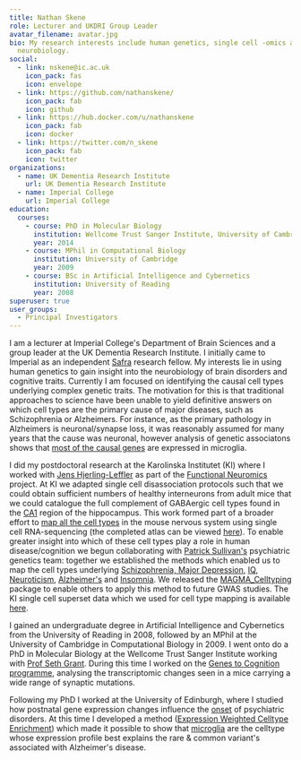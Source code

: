 ```yaml
---
title: Nathan Skene
role: Lecturer and UKDRI Group Leader
avatar_filename: avatar.jpg
bio: My research interests include human genetics, single cell -omics and
  neurobiology.
social:
  - link: nskene@ic.ac.uk
    icon_pack: fas
    icon: envelope
  - link: https://github.com/nathanskene/
    icon_pack: fab
    icon: github
  - link: https://hub.docker.com/u/nathanskene
    icon_pack: fab
    icon: docker
  - link: https://twitter.com/n_skene
    icon_pack: fab
    icon: twitter    
organizations:
  - name: UK Dementia Research Institute
    url: UK Dementia Research Institute
  - name: Imperial College
    url: Imperial College
education:
  courses:
    - course: PhD in Molecular Biology
      institution: Wellcome Trust Sanger Institute, University of Cambridge
      year: 2014
    - course: MPhil in Computational Biology
      institution: University of Cambridge
      year: 2009
    - course: BSc in Artificial Intelligence and Cybernetics
      institution: University of Reading
      year: 2008
superuser: true
user_groups:
  - Principal Investigators
---
```

I am a lecturer at Imperial College's Department of Brain Sciences and a group leader at the UK Dementia Research Institute.
I initially came to Imperial as an independent <a href="https://www.edmondjsafra.org/">Safra</a> research fellow. My interests lie in using human genetics to gain insight into the neurobiology of brain disorders and cognitive traits. Currently I am focused on identifying the causal cell types underlying complex genetic traits. The motivation for this is that traditional approaches to science have been unable to yield definitive answers on which cell types are the primary cause of major diseases, such as Schizophrenia or Alzheimers. For instance, as the primary pathology in Alzheimers is neuronal/synapse loss, it was reasonably assumed for many years that the cause was neuronal, however analysis of genetic associatons shows that <a href="https://www.nature.com/articles/s41588-018-0311-9">most of the causal genes</a> are expressed in microglia.

I did my postdoctoral research at the Karolinska Institutet (KI) where I worked with <a href="http://www.hjerling-leffler-lab.org/">Jens Hjerling-Leffler</a> as part of the <a href="http://www.ucl.ac.uk/cortexlab/neuromics">Functional Neuromics</a> project. At KI we adapted single cell disassociation protocols such that we could obtain sufficient numbers of healthy interneurons from adult mice that we could catalogue the full complement of GABAergic cell types found in the <a href="journals.plos.org/plosbiology/article?id=10.1371/journal.pbio.2006387">CA1</a> region of the hippocampus. This work formed part of a broader effort to <a href="https://www.sciencedirect.com/science/article/pii/S009286741830789X">map all the cell types</a> in the mouse nervous system using single cell RNA-sequencing (the completed atlas can be viewed <a href="http://mousebrain.org/">here</a>). To enable greater insight into which of these cell types play a role in human disease/cognition we begun collaborating with <a href="https://ki.se/en/people/patrsu">Patrick Sullivan's</a> psychiatric genetics team: together we established the methods which enabled us to map the cell types underlying <a href="https://www.nature.com/articles/s41588-018-0129-5">Schizophrenia, Major Depression</a>, <a href="https://www.nature.com/articles/s41588-018-0152-6">IQ</a>, <a href="https://www.nature.com/articles/s41588-018-0151-7">Neuroticism</a>, <a href="https://www.biorxiv.org/content/early/2018/02/22/258533">Alzheimer's</a> and <a href="https://www.biorxiv.org/content/early/2018/02/01/214973">Insomnia</a>. We released the <a href="https://github.com/NathanSkene/MAGMA_Celltyping">MAGMA_Celltyping</a> package to enable others to apply this method to future GWAS studies. The KI single cell superset data which we used for cell type mapping is available <a href="www.hjerling-leffler-lab.org/data/scz_singlecell/">here</a>.

I gained an undergraduate degree in Artificial Intelligence and Cybernetics from the University of Reading in 2008, followed by an MPhil at the University of Cambridge in Computational Biology in 2009.  I went onto do a PhD in Molecular Biology at the Wellcome Trust Sanger Institute working with <a href="https://www.ed.ac.uk/clinical-brain-sciences/people/principal-investigators/professor-seth-grant">Prof Seth Grant</a>. During this time I worked on the <a href="http://www.genes2cognition.org/">Genes to Cognition programme</a>, analysing the transcriptomic changes seen in a mice carrying a wide range of synaptic mutations. 

Following my PhD I worked at the University of Edinburgh, where I studied how postnatal gene expression changes influence the <a href="https://elifesciences.org/articles/17915">onset</a> of psychiatric disorders. At this time I developed a method (<a href="https://github.com/NathanSkene/EWCE">Expression Weighted Celltype Enrichment</a>) which made it possible to show that <a href="https://www.frontiersin.org/articles/10.3389/fnins.2016.00016">microglia</a> are the celltype whose expression profile best explains the rare & common variant's associated with Alzheimer's disease.
